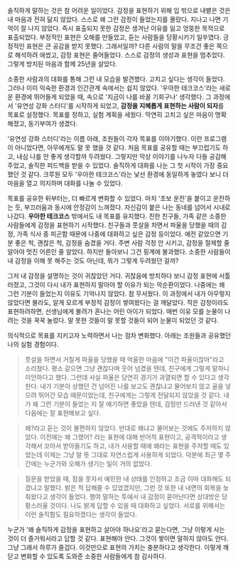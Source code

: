 솔직하게 말하는 것은 참 어려운 일이었다. 감정을 표현하기 위해 입 밖으로 내뱉은 것은 내 마음과 전혀 닮지 않았다. 스스로 왜 그런 감정이 들었는지를 몰랐다. 지나고 나면 기억이 잘 나지 않았다. 즉시 표출되지 못한 감정은 생겨난 이유를 잃고 엉뚱한 목적으로 표출되었다. 부정적인 표현은 오해를 만들었고, 듣는 사람들을 당황시키기 일쑤였다. 긍정적인 표현은 큰 공감을 받지 못했다. 그래서일까? 다른 사람의 말을 무조건 좋은 쪽으로 해석하려 애썼고, 감정 표현은 줄어들었다. 스스로 감정의 생성과 표현을 멈추었다. 그렇게 방치된 마음과 함께 25년을 살았다.

소중한 사람과의 대화를 통해 그런 내 모습을 발견했다. 고치고 싶다는 생각이 들었다. 그러나 이미 익숙한 환경과 인간관계 속에서는 쉽지 않았다. '우아한 테크코스'라는 새로운 환경에 뛰어들게 되었을 때, 속으로 '지금이 나를 바꿀 기회구나' 생각했다. 그 과정에서 '유연성 강화 스터디'를 시작하게 되었고, **감정을 지혜롭게 표현하는 사람이 되자**를 목표로 설정했다. 목표를 정하고, 실험 계획을 세웠다. 막연히 고치고 싶은 마음이 명확해졌고, 동기부여가 생겼다.

'유연성 강화 스터디'라는 이름 아래, 조원들이 각자 목표를 이야기했다. 이런 프로그램이 아니었다면, 아무에게도 말 못 했을 것 같다. 처음 목표를 공유할 때는 부끄럽기도 하고, 내심 나를 안 좋게 생각할까 두려웠다. 그렇지만 막상 이야기를 나누자 다들 공감해 주었고, 솔직한 피드백을 받을 수 있었다. 솔직하게 대화를 나눈 그 첫 시작이 가장 중요했던 것 같다. 크루원 모두 '우아한 테크코스'라는 낯선 환경에 동일하게 놓였다 보니 더 마음을 열고 의지하며 대화를 나눌 수 있었다.

목표를 공유한 뒤부터는, 더 빠르게 변화할 수 있었다. 마치 '초보 운전'을 붙이고 운전하는 듯, 부끄러움과 동시에 안정감이 느껴졌다. 자신감이 붙은 나는 동네를 넘어서 시내로 나갔다. **우아한 테크코스** 밖에서도 내 목표를 유지했다. 친한 친구들, 가족 같은 소중한 사람들에게 감정을 표현하기 시작했다. 친구들과 풋살을 차면서 파울을 당했을 때의 감정, 가족 식사 중 피곤함 때문에 나중에 대화하고 싶은 감정 등이었다. 예전 같았으면 기분 좋은 척, 괜찮은 척, 감정을 숨겼을 거다. 주변 사람 걱정 안 시키고, 감정을 절제할 줄 알아야 멋진 어른인 줄 알았다. 하지만 돌아보니 그건 핑계에 불과했다. 소중한 사람들이 내 감정을 이해 못 해주는 것도 아닌데, 뭐가 그렇게 두려웠던 걸까?

그저 내 감정을 설명하는 것이 귀찮았던 거다. 귀찮음에 방치하다 보니 감정 표현에 서툴러졌고, 그것이 다시 내가 표현하지 말아야 할 이유가 되는 악순환이었다. 나중에는 왜 그런 기분이 들었는지 이유도 기억나지 않았다. 참 무서웠다. 이 과정에서 내가 아무렇지 않았다면 몰라도, 알게 모르게 부정적 감정이 쌓여왔다는 걸 깨달았다. 작은 감정이라도 표현하려하면, 선생님에게 불려가 혼나는 어린 아이가 되었다. 매번 이유 모를 눈물이 나려는 것을 꾹꾹 눌렀다. 말 못한 것들이 말 못할 것들이 되어 눈물이 되었던 것 같다.

의식적으로 목표를 지키고자 노력하면서 나는 점차 변화했다. 아래는 조원들과 공유했던 나의 실험 경험이다. 

> 풋살을 하면서 거칠게 파울을 당했을 때 억울한 마음에 "이건 파울이잖아"라고 소리쳤다. 평소 같으면 그냥 괜찮다며 웃어 넘겼을 텐데, 친구에게 그렇게 말하니 미안하다고 했다. 그런데 사실 파울은 당연히 경기가 과열되면 할 수 있다고 생각한다. 내가 기분이 상했던 건 넘어진 나를 보고도 괜찮냐고 물어보지 않고 골을 넣으려 뛰어간 모습 때문이었는데, 친구에게는 그렇게 전달되지 않았을 것 같다. 내가 왜 그런 기분이 들었는 지 잘 얘기하면 좋았을 텐데, 감정만 드러낸 것 같아서 다음에는 잘 표현해보고 싶다.

> 왜?라고 듣는 것이 불편하지 않았다. 반대로 왜냐고 물어보는 것에도 주저하지 않았다. 이전에는 왜 그랬어? 라는 표현에 대해 반어적 표현이고, 공격적이라고 생각해서 꼬아서 받아들기도 하고, 내가 사용할 때에 왜라는 표현을 주저할 때도 있었는데 이제는 그냥 말 뜻 그대로 자연스럽게 사용하게 되었다. 덕분에 최근 몇 주 간에는 누군가와 오해가 생기는 일이 거의 없었다.

>질문을 받았을 때, 잠을 못자서 예민한 내 상태를 인정하고 조금 이따 대화해도 되겠냐고 말했다. 밝은 척 답해줄 수 있었겠지만, 그런 것 또한 내 내면의 회복을 늦춰왔다고 생각이 들었다. 행여 말하는 투에서 내 감정이 묻어난다면 상대방은 당황스러울 것이다. 나도 밝게 답할 수 있을 때 대화하고 싶었다. 서로를 위해서는 이런 솔직함도 필요하겠다는 생각이 들었다.

누군가 '왜 솔직하게 감정을 표현하고 살아야 하나요'라고 묻는다면, 그냥 이렇게 사는 것이 더 즐거워서라고 답할 것 같다. 표현해야 안다. 그것이 쌓이면 말하지 않아도 안다. 그냥 그래서 하루가 즐겁다. 이것만으로 표현의 가치는 충분하다고 생각한다. 이렇게 깨닫고 변화할 수 있도록 도와준 소중한 사람들에게 참 감사하다.
